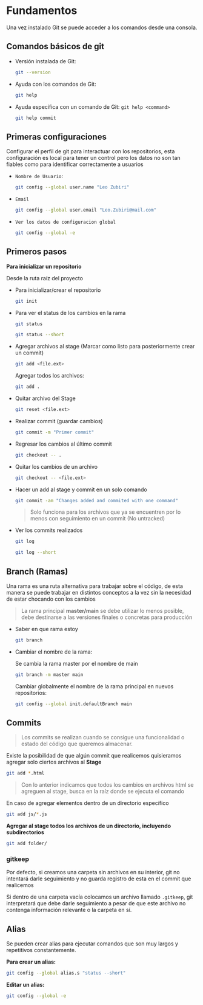 # Fundamentos

Una vez instalado Git se puede acceder a los comandos desde una consola.

## Comandos básicos de git

- Versión instalada de Git:

    ```bash
    git --version
    ```

- Ayuda con los comandos de Git:

    ```bash
    git help
    ```

- Ayuda específica con un comando de Git: `git help <command>`

    ```bash
    git help commit
    ```
## Primeras configuraciones

Configurar el perfil de git para interactuar con los repositorios, esta configuración es local para tener un control pero los datos no son tan fiables como para identificar correctamente a usuarios

- `Nombre de Usuario`: 
  
    ```bash
    git config --global user.name "Leo Zubiri"
    ```

- `Email`

    ```bash
    git config --global user.email "Leo.Zubiri@mail.com"
    ```

- `Ver los datos de configuracion global`

    ```bash
    git config --global -e
    ```


## Primeros pasos

**Para inicializar un repositorio**

Desde la ruta raíz del proyecto

- Para inicializar/crear el repositorio

    ```bash
    git init
    ```
- Para ver el status de los cambios en la rama

    ```bash
    git status
    ```
    ```bash
    git status --short
    ```
- Agregar archivos al stage (Marcar como listo para posteriormente crear un commit)
  
    ```bash
    git add <file.ext>
    ```

    Agregar todos los archivos:

    ```bash
    git add .
    ```
- Quitar archivo del Stage

    ```bash
    git reset <file.ext>
    ```

- Realizar commit (guardar cambios)

    ```bash
    git commit -m "Primer commit"
    ```

- Regresar los cambios al último commit

    ```bash
    git checkout -- .
    ```

- Quitar los cambios de un archivo
    ```bash
    git checkout -- <file.ext>
    ```

- Hacer un add al stage y commit en un solo comando

    ```bash
    git commit -am "Changes added and commited with one command"
    ```
    > Solo funciona para los archivos que ya se encuentren por lo menos con seguimiento en un commit (No untracked)

- Ver los commits realizados

    ```bash
    git log
    ```

    ```bash
    git log --short
    ```

## Branch (Ramas)

Una rama es una ruta alternativa para trabajar sobre el código, de esta manera se puede trabajar en distintos conceptos a la vez sin la necesidad de estar chocando con los cambios

> La rama principal **master/main** se debe utilizar lo menos posible, debe destinarse a las versiones finales o concretas para producción

- Saber en que rama estoy

    ```bash
    git branch
    ```

- Cambiar el nombre de la rama:

    Se cambia la rama master por el nombre de main

    ```bash
    git branch -m master main
    ```
    Cambiar globalmente el nombre de la rama principal en nuevos repositorios: 

    ```bash
    git config --global init.defaultBranch main
    ```

## Commits

> Los commits se realizan cuando se consigue una funcionalidad o estado del código que queremos almacenar.

Existe la posibilidad de que algún commit que realicemos quisieramos agregar solo ciertos archivos al **Stage**

```bash
git add *.html
```
> Con lo anterior indicamos que todos los cambios en archivos html se agreguen al stage, busca en la raíz donde se ejecuta el comando

En caso de agregar elementos dentro de un directorio específico

```bash
git add js/*.js
```
**Agregar al stage todos los archivos de un directorio, incluyendo subdirectorios**

```bash
git add folder/
```

### gitkeep

Por defecto, si creamos una carpeta sin archivos en su interior, git no intentará darle seguimiento y no guarda registro de esta en el commit que realicemos

Si dentro de una carpeta vacía colocamos un archivo llamado `.gitkeep`, git interpretará que debe darle seguimiento a pesar de que este archivo no contenga información relevante o la carpeta en sí. 

## Alias

Se pueden crear alias para ejecutar comandos que son muy largos y repetitivos constantemente. 

**Para crear un alias:**

```bash
git config --global alias.s "status --short"
```

**Editar un alias:**

```bash
git config --global -e
```